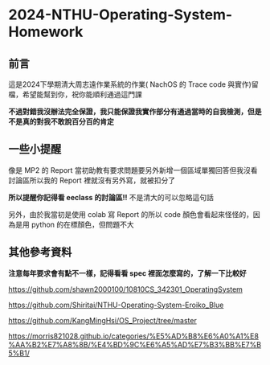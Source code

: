 # 2024-NTHU-Operating-System-Homework
## 前言
這是2024下學期清大周志遠作業系統的作業( NachOS 的 Trace code 與實作)留檔，希望能幫到你，祝你能順利通過這門課

**不過對錯我沒辦法完全保證，我只能保證我實作部分有通過當時的自我檢測，但是不是真的對我不敢說百分百的肯定**
## 一些小提醒
像是 MP2 的 Report 當初助教有要求問題要另外新增一個區域單獨回答但我沒看討論區所以我的 Report 裡就沒有另外寫，就被扣分了

**所以提醒你記得看 eeclass 的討論區!!**
不是清大的可以忽略這句話

另外，由於我當初是使用 colab 寫 Report 的所以 code 顏色會看起來怪怪的，因為是用 python 的在標顏色，但問題不大
## 其他參考資料
**注意每年要求會有點不一樣，記得看看 spec 裡面怎麼寫的，了解一下比較好**

https://github.com/shawn2000100/10810CS_342301_OperatingSystem

https://github.com/Shiritai/NTHU-Operating-System-Eroiko_Blue

https://github.com/KangMingHsi/OS_Project/tree/master

https://morris821028.github.io/categories/%E5%AD%B8%E6%A0%A1%E8%AA%B2%E7%A8%8B/%E4%BD%9C%E6%A5%AD%E7%B3%BB%E7%B5%B1/